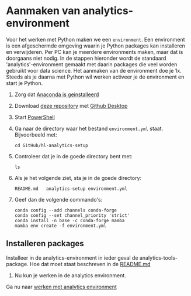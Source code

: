 # Aanmaken van analytics-environment

Voor het werken met Python maken we een ```environment```. Een environment is een afgeschermde omgeving waarin je Python packages kan installeren en verwijderen. Per PC kan je meerdere environments maken, maar dat is doorgaans niet nodig. In de stappen hieronder wordt de standaard 'analytics'-environment gemaakt met daarin packages die veel worden gebruikt voor data science. Het aanmaken van de environment doe je 1x. Steeds als je daarna met Python wil werken activeer je de environment en start je Python.

1. Zorg dat [Anaconda is geinstalleerd](installatie/installeer_python.md)

1. Download [deze repository](x-github-client://openRepo/https://github.com/hl-analytics/hl-analytics-setup) met [Github Desktop](installatie/installeer_github_desktop.md)

1. Start [PowerShell](powershell.md)

1. Ga naar de directory waar het bestand ```environment.yml``` staat. Bijvoorbeeld met:

    ```
    cd GitHub/hl-analytics-setup
    ```


1. Controleer dat je in de goede directory bent met:

    ```
    ls
    ```


1. Als je het volgende ziet, sta je in de goede directory:

    ```
    README.md	analytics-setup	environment.yml
    ```

1. Geef dan de volgende commando's:

    ```
    conda config --add channels conda-forge
    conda config --set channel_priority 'strict'
    conda install -n base -c conda-forge mamba
    mamba env create -f environment.yml
    ```

## Installeren packages
Installeer in de analytics-environment in ieder geval de analytics-tools-package. Hoe dat moet staat beschreven in de [README.md](https://github.com/hl-analytics/analytics-tools/blob/main/README.md)

1. Nu kun je werken in de analytics environment.

Ga nu naar [werken met analytics environment](werken_met_analytics_environment.md)

